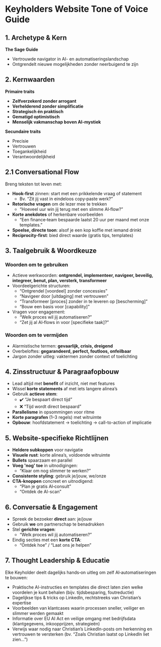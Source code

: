 # Keyholders Website Tone of Voice Guide

## 1. Archetype & Kern

**The Sage Guide**
- Vertrouwde navigator in AI- en automatiseringslandschap
- Ontgrendelt nieuwe mogelijkheden zonder neerbuigend te zijn

## 2. Kernwaarden

**Primaire traits**
- **Zelfverzekerd zonder arrogant**  
- **Verhelderend zonder simplificatie**  
- **Strategisch én praktisch**  
- **Gematigd optimistisch**  
- **Menselijk vakmanschap boven AI-mystiek**

**Secundaire traits**
- Precisie  
- Vertrouwen  
- Toegankelijkheid  
- Verantwoordelijkheid

## 2.1 Conversational Flow

Breng teksten tot leven met:
- **Hook-first** zinnen: start met een prikkelende vraag of statement
  - Bv. “Zit jij vast in eindeloos copy‑paste werk?”
- **Retorische vragen** om de lezer mee te trekken
  - “Hoeveel uur win jij terug met een slimme AI‑flow?”
- **Korte anekdotes** of herkenbare voorbeelden
  - “Een finance‑team bespaarde laatst 20 uur per maand met onze templates.”
- **Speelse, directe toon**: alsof je een kop koffie met iemand drinkt
- **Reciprocity-first**: bied direct waarde (gratis tips, templates)

## 3. Taalgebruik & Woordkeuze

### Woorden om te gebruiken
- Actieve werkwoorden: **ontgrendel, implementeer, navigeer, beveilig, integreer, benut, plan, versterk, transformeer**
- Voordeelgerichte structuren:
  - “Ontgrendel [voordeel] zonder concessies”
  - “Navigeer door [uitdaging] met vertrouwen”
  - “Transformeer [proces] zonder in te leveren op [bescherming]”
  - “Bouw een basis voor [capability]”
- Vragen voor engagement:
  - “Welk proces wil jij automatiseren?”
  - “Zet jij al AI‑flows in voor [specifieke taak]?”

### Woorden om te vermijden
- Alarmistische termen: **gevaarlijk, crisis, dreigend**
- Overbeloftes: **gegarandeerd, perfect, foutloos, onfeilbaar**
- Jargon zonder uitleg: vaktermen zonder context of toelichting

## 4. Zinsstructuur & Paragraafopbouw

- Lead altijd met **benefit** of inzicht, niet met features
- Wissel **korte statements** af met iets langere alinea’s
- Gebruik **actieve stem**:
  - ✔️ “Je bespaart direct tijd”
  - ❌ “Tijd wordt direct bespaard”
- **Parallelisme** in opsommingen voor ritme
- **Korte paragrafen** (1–3 regels) met witruimte
- **Opbouw**: hoofdstatement → toelichting → call-to-action of implicatie

## 5. Website-specifieke Richtlijnen

- **Heldere subkoppen** voor navigatie
- **Visuele rust**: korte alinea’s, voldoende witruimte
- **Bullets** spaarzaam en parallel
- **Voeg 'nog' toe** in uitnodigingen:
  - “Klaar om nog slimmer te werken?”
- **Consistente styling**: gebruik je/jouw, we/onze
- **CTA-knoppen** concreet en uitnodigend:
  - “Plan je gratis AI‑consult”
  - “Ontdek de AI-scan”

## 6. Conversatie & Engagement

- Spreek de bezoeker **direct** aan: je/jouw
- Gebruik **we** om partnerschap te benadrukken
- Stel **gerichte vragen**:
  - “Welk proces wil jij automatiseren?”
- Eindig secties met een **korte CTA**:
  - “Ontdek hoe” / “Laat ons je helpen”

## 7. Thought Leadership & Educatie

Elke Keyholder deelt dagelijks hands‑on uitleg om zelf AI‑automatiseringen te bouwen:
- Praktische AI-instructies en templates die direct laten zien welke voordelen je kunt behalen (bijv. tijdsbesparing, foutreductie)
- Dagelijkse tips & tricks op LinkedIn, rechtstreeks van Christian’s expertise
- Voorbeelden van klantcases waarin processen sneller, veiliger en slimmer werden gemaakt
- Informatie over EU AI Act en veilige omgang met bedrijfsdata (klantgegevens, inkoopprijzen, strategieën)
- Verwijs waar nodig naar Christian’s LinkedIn-posts om herkenning en vertrouwen te versterken (bv. “Zoals Christian laatst op LinkedIn liet zien…”)

